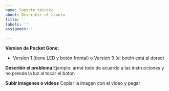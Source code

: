 ```yaml
---
name: Soporte técnico
about: Describir el asunto
title: ''
labels: ''
assignees: ''

---
```


**Version de Pocket Gone:**
 - Version 1 (tiene LED y botón frontal) o Version 3 (el botón está al dorso)

**Describir el problema**
Ejemplo: armé todo de acuerdo a las instrucciones y no prende la luz al tocar el boton

**Subir imagenes o videos**
Copiar la imagen con el video y pegar
